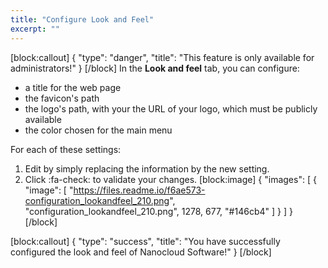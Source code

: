 ```yaml
---
title: "Configure Look and Feel"
excerpt: ""
---
```

[block:callout]
{
  "type": "danger",
  "title": "This feature is only available for administrators!"
}
[/block]
In the **Look and feel** tab, you can configure:
* a title for the web page
* the favicon's path
* the logo's path, with your the URL of your logo, which must be publicly available
* the color chosen for the main menu

For each of these settings:
1. Edit by simply replacing the information by the new setting.
2. Click :fa-check: to validate your changes.
[block:image]
{
  "images": [
    {
      "image": [
        "https://files.readme.io/f6ae573-configuration_lookandfeel_210.png",
        "configuration_lookandfeel_210.png",
        1278,
        677,
        "#146cb4"
      ]
    }
  ]
}
[/block]

[block:callout]
{
  "type": "success",
  "title": "You have successfully configured the look and feel of Nanocloud Software!"
}
[/block]